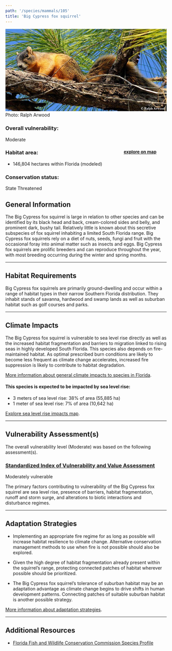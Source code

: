 ```yaml
---
path: '/species/mammals/105'
title: 'Big Cypress fox squirrel'
---
```


<content-header icon="rodents" title="Big Cypress fox squirrel" subtitle="Sciurus niger avicennia">
</content-header>

<div id="TopSection">

<div class="header-photo"><img src="105.jpg" alt="Photo for 105"/>
<figcaption>Photo: Ralph Arwood</figcaption></div>

<div>

### Overall vulnerability:

<div class="vulnerability vulnerability-moderate">Moderate</div>

<h3>Habitat area: 
<a href="/species/mammals/105/map" style="float:right;font-size:smaller;margin-right: 2rem;">
<fa-icon name="map"></fa-icon>
explore on map
</a>
</h3>

-   146,804 hectares within Florida (modeled)


### Conservation status:

State Threatened

</div>
</div>

## General Information

The Big Cypress fox squirrel is large in relation to other species and can be identified by its black head and back, cream-colored sides and belly, and prominent dark, bushy tail.  Relatively little is known about this secretive subspecies of fox squirrel inhabiting a limited South Florida range.  Big Cypress fox squirrels rely on a diet of nuts, seeds, fungi and fruit with the occasional foray into animal matter such as insects and eggs. Big Cypress fox squirrels are prolific breeders and can reproduce throughout the year, with most breeding occurring during the winter and spring months.

<hr />

## Habitat Requirements

Big Cypress fox squirrels are primarily ground-dwelling and occur within a range of habitat types in their narrow Southern Florida distribution.  They inhabit stands of savanna, hardwood and swamp lands as well as suburban habitat such as golf courses and parks.

<hr />

## Climate Impacts

The Big Cypress fox squirrel is vulnerable to sea level rise directly as well as the increased habitat fragmentation and barriers to migration linked to rising seas in highly developed South Florida.  This species also depends on fire-maintained habitat.  As optimal prescribed burn conditions are likely to become less frequent as climate change accelerates, increased fire suppression is likely to contribute to habitat degradation.

[More information about general climate impacts to species in Florida](/impacts/species).


#### This species is expected to be impacted by sea level rise:

- 3 meters of sea level rise: 38% of area (55,885 ha)
- 1 meter of sea level rise: 7% of area (10,642 ha)

[Explore sea level rise impacts map](/species/mammals/105/map).


<hr />

## Vulnerability Assessment(s)

The overall vulnerability level (Moderate) was based on the following assessment(s).
#### 
<div class="vulnerability-header">
<h3><a href="/impacts/vulnerability/sivva/species">Standardized Index of Vulnerability and Value Assessment</a></h3>
<div class="vulnerability vulnerability-moderate">Moderately vulnerable</div>
</div> 

The primary factors contributing to vulnerability of the Big Cypress fox squirrel are sea level rise, presence of barriers, habitat fragmentation, runoff and storm surge, and alterations to biotic interactions and disturbance regimes.


<hr />

## Adaptation Strategies

- Implementing an appropriate fire regime for as long as possible will increase habitat resilience to climate change.  Alternative conservation management methods to use when fire is not possible should also be explored.

- Given the high degree of habitat fragmentation already present within the squirrel’s range, protecting connected patches of habitat wherever possible should be prioritized.

- The Big Cypress fox squirrel’s tolerance of suburban habitat may be an adaptation advantage as climate change begins to drive shifts in human development patterns.  Connecting patches of suitable suburban habitat is another possible strategy.

[More information about adaptation strategies](/strategies).

<hr />


## Additional Resources

- [Florida Fish and Wildlife Conservation Commission Species Profile](https://myfwc.com/wildlifehabitats/profiles/mammals/land/big-cypress-fox-squirrel/)
